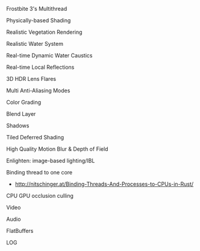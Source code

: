 Frostbite 3's Multithread

Physically-based Shading

Realistic Vegetation Rendering

Realistic Water System

Real-time Dynamic Water Caustics

Real-time Local Reflections

3D HDR Lens Flares

Multi Anti-Aliasing Modes

Color Grading

Blend Layer

Shadows

Tiled Deferred Shading

High Quality Motion Blur & Depth of Field

Enlighten: image-based lighting/IBL

Binding thread to one core 
+ http://nitschinger.at/Binding-Threads-And-Processes-to-CPUs-in-Rust/

CPU GPU occlusion culling

Video

Audio

FlatBuffers

LOG